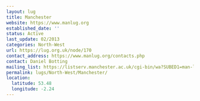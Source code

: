 ```yaml
---
layout: lug
title: Manchester
website: https://www.manlug.org
established_date: ''
status: Active
last_update: 02/2013
categories: North-West
url: https://lug.org.uk/node/170
contact_address: https://www.manlug.org/contacts.php
contact: Daniel Botting
mailing_list: https://listserv.manchester.ac.uk/cgi-bin/wa?SUBED1=man-lug&amp;A=1
permalink: lugs/North-West/Manchester/
location:
  latitude: 53.48
  longitude: -2.24
---
```

